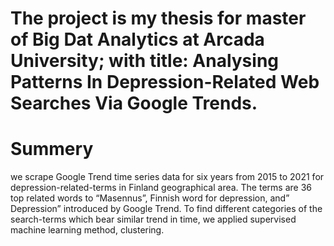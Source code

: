 # The project is my thesis for master of Big Dat Analytics at Arcada University; with title: Analysing Patterns In Depression-Related Web Searches Via Google Trends.
# Summery
we scrape Google Trend time series data for six years from 2015 to 2021 for depression-related-terms in Finland geographical area. The terms are 36 top related words to “Masennus”, Finnish word for depression, and” Depression” introduced by Google Trend. To find different categories of the search-terms which bear similar trend in time, we applied supervised machine learning method, clustering.
